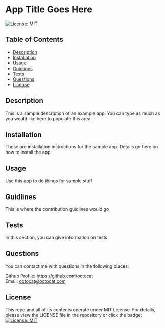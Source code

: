 # App Title Goes Here

[![License: MIT](https://img.shields.io/badge/License-MIT-yellow.svg)](https://opensource.org/licenses/MIT)
## Table of Contents
- [Description](#description)
- [Installation](#installation)
- [Usage](#usage)
- [Guidlines](#guidlines)
- [Tests](#tests)
- [Questions](#questions)
- [License](#license)


## Description
This is a sample description of an example app. You can type as much as you would like here to populate this area

## Installation
These are installation instructions for the sample app. Details go here on how to install the app

## Usage
Use this app to do things for sample stuff

## Guidlines
This is where the contribution guidlines would go

## Tests
In this section, you can give information on tests

## Questions
 You can contact me with questions in the following places:<br/>

Github Profile: https://github.com/octocat<br/>
Email: octocat@octocat.com<br/>

## License
 This repo and all of its contents operate under MIT License. For details, please view the LICENSE file in the repository or click the badge: [![License: MIT](https://img.shields.io/badge/License-MIT-yellow.svg)](https://opensource.org/licenses/MIT)